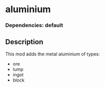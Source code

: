 # aluminium

### Dependencies: default

## Description

This mod adds the metal aluminium of types:
- ore
- lump
- ingot
- block
